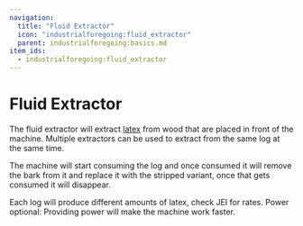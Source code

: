```yaml
---
navigation:
  title: "Fluid Extractor"
  icon: "industrialforegoing:fluid_extractor"
  parent: industrialforegoing:basics.md
item_ids:
  - industrialforegoing:fluid_extractor
---
```


# Fluid Extractor

The fluid extractor will extract [latex](./latex.md) from wood that are placed in front of the machine. Multiple extractors can be used to extract from the same log at the same time.

The machine will start consuming the log and once consumed it will remove the bark from it and replace it with the stripped variant, once that gets consumed it will disappear.


<Color id="gold">Each log will produce different amounts of latex, check JEI for rates.</Color>
<Color id="gold">Power optional: Providing power will make the machine work faster.</Color>

<Recipe id="industrialforegoing:fluid_extractor" />
